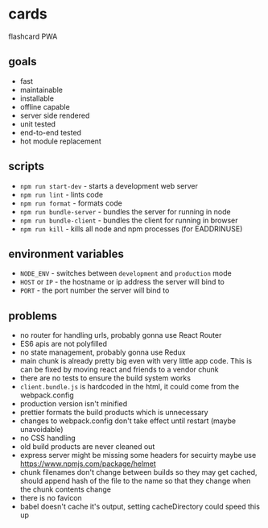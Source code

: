 # cards

flashcard PWA

## goals

* fast
* maintainable
* installable
* offline capable
* server side rendered
* unit tested
* end-to-end tested
* hot module replacement

## scripts

* `npm run start-dev` - starts a development web server
* `npm run lint` - lints code
* `npm run format` - formats code
* `npm run bundle-server` - bundles the server for running in node
* `npm run bundle-client` - bundles the client for running in browser
* `npm run kill` - kills all node and npm processes (for EADDRINUSE)

## environment variables

* `NODE_ENV` - switches between `development` and `production` mode
* `HOST` or `IP` - the hostname or ip address the server will bind to
* `PORT` - the port number the server will bind to

## problems

* no router for handling urls, probably gonna use React Router
* ES6 apis are not polyfilled
* no state management, probably gonna use Redux
* main chunk is already pretty big even with very little app code. This is can be fixed by moving react and friends to a vendor chunk
* there are no tests to ensure the build system works
* `client.bundle.js` is hardcoded in the html, it could come from the webpack.config
* production version isn't minified
* prettier formats the build products which is unnecessary
* changes to webpack.config don't take effect until restart (maybe unavoidable)
* no CSS handling
* old build products are never cleaned out
* express server might be missing some headers for secuirty maybe use https://www.npmjs.com/package/helmet
* chunk filenames don't change between builds so they may get cached, should append hash of the file to the name so that they change when the chunk contents change
* there is no favicon
* babel doesn't cache it's output, setting cacheDirectory could speed this up
